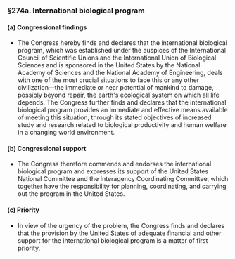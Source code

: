 ### §274a. International biological program
#### (a) Congressional findings
* The Congress hereby finds and declares that the international biological program, which was established under the auspices of the International Council of Scientific Unions and the International Union of Biological Sciences and is sponsored in the United States by the National Academy of Sciences and the National Academy of Engineering, deals with one of the most crucial situations to face this or any other civilization—the immediate or near potential of mankind to damage, possibly beyond repair, the earth's ecological system on which all life depends. The Congress further finds and declares that the international biological program provides an immediate and effective means available of meeting this situation, through its stated objectives of increased study and research related to biological productivity and human welfare in a changing world environment.

#### (b) Congressional support
* The Congress therefore commends and endorses the international biological program and expresses its support of the United States National Committee and the Interagency Coordinating Committee, which together have the responsibility for planning, coordinating, and carrying out the program in the United States.

#### (c) Priority
* In view of the urgency of the problem, the Congress finds and declares that the provision by the United States of adequate financial and other support for the international biological program is a matter of first priority.